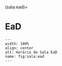 (sala:ead)=

# EaD

```{figure} ../_static/img/sala/ead.png
---
width: 100%
align: center
alt: Horário de Sala EaD
name: fig:sala:ead
---
```

